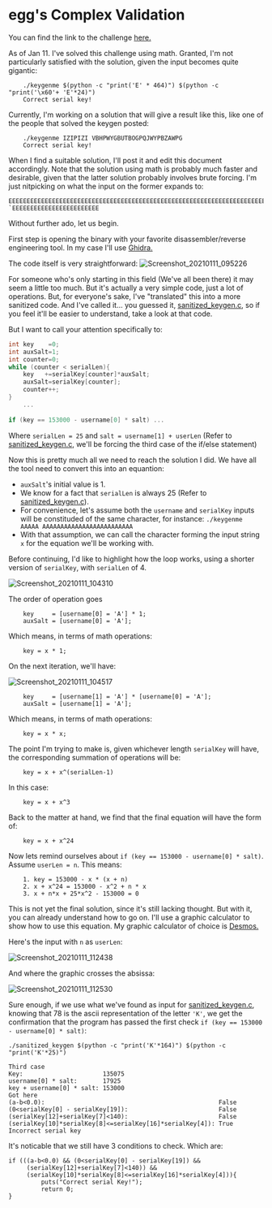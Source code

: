 # egg's Complex Validation

You can find the link to the challenge [here.](https://crackmes.one/crackme/5e2c557933c5d419aa013658)

As of Jan 11. I've solved this challenge using math. Granted, I'm not particularly satisfied with the solution, given the input becomes quite gigantic:

```
    ./keygenme $(python -c "print('E' * 464)") $(python -c "print('\x60'+ 'E'*24)")
    Correct serial key!
```

Currently, I'm working on a solution that will give a result like this, like one of the people that solved the keygen posted:
```
    ./keygenme IZIPIZI VBHPWYGBUTBOGPQJWYPBZAWPG
    Correct serial key!
```

When I find a suitable solution, I'll post it and edit this document accordingly. Note that the solution using math is probably much faster and desirable, given that the latter solution probably involves brute forcing. I'm just nitpicking on what the input on the former expands to:

```
EEEEEEEEEEEEEEEEEEEEEEEEEEEEEEEEEEEEEEEEEEEEEEEEEEEEEEEEEEEEEEEEEEEEEEEEEEEEEEEEEEEEEEEEEEEEEEEEEEEEEEEEEEEEEEEEEEEEEEEEEEEEEEEEEEEEEEEEEEEEEEEEEEEEEEEEEEEEEEEEEEEEEEEEEEEEEEEEEEEEEEEEEEEEEEEEEEEEEEEEEEEEEEEEEEEEEEEEEEEEEEEEEEEEEEEEEEEEEEEEEEEEEEEEEEEEEEEEEEEEEEEEEEEEEEEEEEEEEEEEEEEEEEEEEEEEEEEEEEEEEEEEEEEEEEEEEEEEEEEEEEEEEEEEEEEEEEEEEEEEEEEEEEEEEEEEEEEEEEEEEEEEEEEEEEEEEEEEEEEEEEEEEEEEEEEEEEEEEEEEEEEEEEEEEEEEEEEEEEEEEEEEEEEEEEEEEEEEEEEEEEEEEEEEEEEEEEEEEEEEEEEE `EEEEEEEEEEEEEEEEEEEEEEEE
```
Without further ado, let us begin.

First step is opening the binary with your favorite disassembler/reverse engineering tool. In my case I'll use [Ghidra.](https://ghidra-sre.org/)

The code itself is very straightforward:
![Screenshot_20210111_095226](https://user-images.githubusercontent.com/28660375/104185037-2a7e2300-53f3-11eb-917d-48b02713e813.png)

For someone who's only starting in this field (We've all been there) it may seem a little too much. But it's actually a very simple code, just a lot of operations. But, for everyone's sake, I've "translated" this into a more sanitized code. And I've called it... you guessed it, [sanitized_keygen.c](https://github.com/lfontesm/Reverse-Engineering-Challenges/blob/main/egg's%20keygenme%20-%20complex%20validation/sanitized_keygen.c), so if you feel it'll be easier to understand, take a look at that code.

But I want to call your attention specifically to:

```C
int key    =0;
int auxSalt=1;
int counter=0;
while (counter < serialLen){
    key   +=serialKey[counter]*auxSalt;
    auxSalt=serialKey[counter];
    counter++;
}
    ...
    
if (key == 153000 - username[0] * salt) ... 

```
Where `serialLen = 25` and `salt = username[1] + userLen` (Refer to [sanitized_keygen.c](https://github.com/lfontesm/Reverse-Engineering-Challenges/blob/main/egg's%20keygenme%20-%20complex%20validation/sanitized_keygen.c), we'll be forcing the third case of the if/else statement)

Now this is pretty much all we need to reach the solution I did. We have all the tool need to convert this into an equantion:
* `auxSalt`'s initial value is 1.
*  We know for a fact that `serialLen` is always 25 (Refer to [sanitized_keygen.c](https://github.com/lfontesm/Reverse-Engineering-Challenges/blob/main/egg's%20keygenme%20-%20complex%20validation/sanitized_keygen.c)).
*  For convenience, let's assume both the `username` and `serialKey` inputs will be constituded of the same character, for instance:
`./keygenme AAAAA AAAAAAAAAAAAAAAAAAAAAAAAA`
*  With that assumption, we can call the character forming the input string `x` for the equation we'll be working with.

Before continuing, I'd like to highlight how the loop works, using a shorter version of `serialKey`, with `serialLen` of 4.

![Screenshot_20210111_104310](https://user-images.githubusercontent.com/28660375/104189737-d88ccb80-53f9-11eb-9890-653f2a690f1c.png)

The order of operation goes
```
    key     = [username[0] = 'A'] * 1;
    auxSalt = [username[0] = 'A'];
```
Which means, in terms of math operations:
```
    key = x * 1;
```
On the next iteration, we'll have:

![Screenshot_20210111_104517](https://user-images.githubusercontent.com/28660375/104189936-20135780-53fa-11eb-9e61-197e59233e85.png)

```
    key     = [username[1] = 'A'] * [username[0] = 'A'];
    auxSalt = [username[1] = 'A'];
```
Which means, in terms of math operations:
```
    key = x * x;
```
The point I'm trying to make is, given whichever length `serialKey` will have, the corresponding summation of operations will be:
```
    key = x + x^(serialLen-1)
```
In this case:
```
    key = x + x^3
```

Back to the matter at hand, we find that the final equation will have the form of:
```
    key = x + x^24
```
Now lets remind ourselves about `if (key == 153000 - username[0] * salt)`. Assume `userLen = n`. This means:
```
    1. key = 153000 - x * (x + n)
    2. x + x^24 = 153000 - x^2 + n * x
    3. x + n*x + 25*x^2 - 153000 = 0
```
This is not yet the final solution, since it's still lacking thought. But with it, you can already understand how to go on. I'll use a graphic calculator to show how to use this equation. My graphic calculator of choice is [Desmos.](https://www.desmos.com/)

Here's the input with `n` as `userLen`:

![Screenshot_20210111_112438](https://user-images.githubusercontent.com/28660375/104194069-9c5c6980-53ff-11eb-8e95-6913c56cd961.png)

And where the graphic crosses the absissa:

![Screenshot_20210111_112530](https://user-images.githubusercontent.com/28660375/104194198-bdbd5580-53ff-11eb-9b2a-7502548527f9.png)

Sure enough, if we use what we've found as input for [sanitized_keygen.c](https://github.com/lfontesm/Reverse-Engineering-Challenges/blob/main/egg's%20keygenme%20-%20complex%20validation/sanitized_keygen.c), knowing that 78 is the ascii representation of the letter `'K'`, we get the confirmation that the program has passed the first check `if (key == 153000 - username[0] * salt)`:
```
./sanitized_keygen $(python -c "print('K'*164)") $(python -c "print('K'*25)")

Third case
Key:                      135075
username[0] * salt:       17925
key + username[0] * salt: 153000
Got here
(a-b<0.0):                                                False
(0<serialKey[0] - serialKey[19]):                         False
(serialKey[12]+serialKey[7]<140):                         False
(serialKey[10]*serialKey[8]<=serialKey[16]*serialKey[4]): True
Incorrect serial key
```
It's noticable that we still have 3 conditions to check. Which are:
```
if (((a-b<0.0) && (0<serialKey[0] - serialKey[19]) &&
     (serialKey[12]+serialKey[7]<140)) && 
     (serialKey[10]*serialKey[8]<=serialKey[16]*serialKey[4])){
         puts("Correct serial Key!");
         return 0;
}
```




